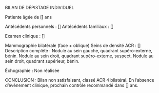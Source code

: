 BILAN DE DÉPISTAGE INDIVIDUEL

Patiente âgée de [] ans

Antécédents personnels : []
Antécédents familiaux : []

Examen clinique :
[]

Mammographie bilatérale (face + oblique)
Seins de densité ACR : []
Description complète : Nodule au sein gauche, quadrant supéro-externe, bénin. Nodule au sein droit, quadrant supéro-externe, suspect. Nodule au sein droit, quadrant supérieur, bénin.

Échographie : Non réalisée

CONCLUSION :
Bilan non satisfaisant, classé ACR 4 bilatéral.
En l’absence d’évènement clinique, prochain contrôle recommandé dans [] ans.
